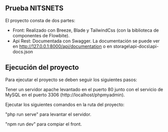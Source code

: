 ## Prueba NITSNETS

El proyecto consta de dos partes:
- Front: Realizado con Breeze, Blade y TailwindCss (con la biblioteca de componentes de Flowbite).
- Api Rest: Documentada con Swagger. La documentación se puede ver en http://127.0.0.1:8000/api/documentation o en storage\api-docs\api-docs.json

## Ejecución del proyecto

Para ejecutar el proyecto se deben seguir los siguientes pasos:

Tener un servidor apache levantado en el puerto 80 junto con el servicio de MySQL en el puerto 3306 (http://localhost/phpmyadmin).

Ejecutar los siguientes comandos en la ruta del proyecto:

"php run serve" para levantar el servidor.

"npm run dev" para compiar el front.
